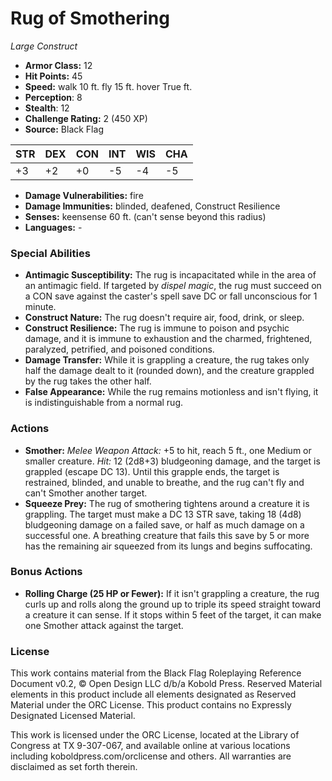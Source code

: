 # Rug of Smothering

*Large* *Construct*

- **Armor Class:** 12
- **Hit Points:** 45 
- **Speed:** walk 10 ft. fly 15 ft. hover True ft.
- **Perception**: 8
- **Stealth**: 12
- **Challenge Rating:** 2 (450 XP)
- **Source:** Black Flag

| STR | DEX | CON | INT | WIS | CHA |
| --- | --- | --- | --- | --- | --- |
| +3 | +2 | +0 | -5 | -4 | -5 |

- **Damage Vulnerabilities:** fire
- **Damage Immunities:** blinded, deafened, Construct Resilience
- **Senses:** keensense 60 ft. (can't sense beyond this radius)
- **Languages:** -

### Special Abilities

- **Antimagic Susceptibility:** The rug is incapacitated while in the area of an antimagic field. If targeted by _dispel magic_, the rug must succeed on a CON save against the caster's spell save DC or fall unconscious for 1 minute.
- **Construct Nature:** The rug doesn't require air, food, drink, or sleep.
- **Construct Resilience:** The rug is immune to poison and psychic damage, and it is immune to exhaustion and the charmed, frightened, paralyzed, petrified, and poisoned conditions.
- **Damage Transfer:** While it is grappling a creature, the rug takes only half the damage dealt to it (rounded down), and the creature grappled by the rug takes the other half.
- **False Appearance:** While the rug remains motionless and isn't flying, it is indistinguishable from a normal rug.

### Actions

- **Smother:** _Melee Weapon Attack:_ +5 to hit, reach 5 ft., one Medium or smaller creature. _Hit:_ 12 (2d8+3) bludgeoning damage, and the target is grappled (escape DC 13). Until this grapple ends, the target is restrained, blinded, and unable to breathe, and the rug can't fly and can't Smother another target.
- **Squeeze Prey:** The rug of smothering tightens around a creature it is grappling. The target must make a DC 13 STR save, taking 18 (4d8) bludgeoning damage on a failed save, or half as much damage on a successful one. A breathing creature that fails this save by 5 or more has the remaining air squeezed from its lungs and begins suffocating.

### Bonus Actions

- **Rolling Charge (25 HP or Fewer):** If it isn't grappling a creature, the rug curls up and rolls along the ground up to triple its speed straight toward a creature it can sense. If it stops within 5 feet of the target, it can make one Smother attack against the target.


### License

This work contains material from the Black Flag Roleplaying Reference Document v0.2, © Open Design LLC d/b/a Kobold Press. Reserved Material elements in this product include all elements designated as Reserved Material under the ORC License. This product contains no Expressly Designated Licensed Material.

This work is licensed under the ORC License, located at the Library of Congress at TX 9-307-067, and available online at various locations including koboldpress.com/orclicense and others. All warranties are disclaimed as set forth therein.
